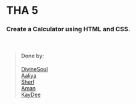 # THA 5

### Create a Calculator using HTML and CSS.

<br>

> #### Done by:
> [DivineSoul](https://github.com/CodeBlooded-RahulMaurya/Devsnest-WebDev/tree/main/Day-05-Calculator)<br>
> [Aaliya](https://github.com/Aaliya7516/DevsNest/tree/main/Web%20Development/Day-5-JS1)<br>
> [Sherl](https://github.com/aayushi221/Devsnest-Frontend/tree/main/Day%205)<br>
> [Aman](https://github.com/aman-malviya/Devsnest-Frontend/tree/master/Day5)<br>
> [KayDee](https://github.com/kaydee0502/devsnest-frontend/tree/master/THA%20calc) <br>


